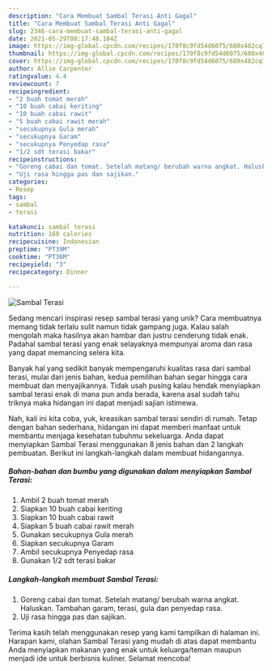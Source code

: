 ```yaml
---
description: "Cara Membuat Sambal Terasi Anti Gagal"
title: "Cara Membuat Sambal Terasi Anti Gagal"
slug: 2346-cara-membuat-sambal-terasi-anti-gagal
date: 2021-05-29T08:17:48.104Z
image: https://img-global.cpcdn.com/recipes/170f8c9fd54d6075/680x482cq70/sambal-terasi-foto-resep-utama.jpg
thumbnail: https://img-global.cpcdn.com/recipes/170f8c9fd54d6075/680x482cq70/sambal-terasi-foto-resep-utama.jpg
cover: https://img-global.cpcdn.com/recipes/170f8c9fd54d6075/680x482cq70/sambal-terasi-foto-resep-utama.jpg
author: Allie Carpenter
ratingvalue: 4.4
reviewcount: 7
recipeingredient:
- "2 buah tomat merah"
- "10 buah cabai keriting"
- "10 buah cabai rawit"
- "5 buah cabai rawit merah"
- "secukupnya Gula merah"
- "secukupnya Garam"
- "secukupnya Penyedap rasa"
- "1/2 sdt terasi bakar"
recipeinstructions:
- "Goreng cabai dan tomat. Setelah matang/ berubah warna angkat. Haluskan. Tambahan garam, terasi, gula dan penyedap rasa."
- "Uji rasa hingga pas dan sajikan."
categories:
- Resep
tags:
- sambal
- terasi

katakunci: sambal terasi 
nutrition: 169 calories
recipecuisine: Indonesian
preptime: "PT39M"
cooktime: "PT36M"
recipeyield: "3"
recipecategory: Dinner

---
```



![Sambal Terasi](https://img-global.cpcdn.com/recipes/170f8c9fd54d6075/680x482cq70/sambal-terasi-foto-resep-utama.jpg)

Sedang mencari inspirasi resep sambal terasi yang unik? Cara membuatnya memang tidak terlalu sulit namun tidak gampang juga. Kalau salah mengolah maka hasilnya akan hambar dan justru cenderung tidak enak. Padahal sambal terasi yang enak selayaknya mempunyai aroma dan rasa yang dapat memancing selera kita.



Banyak hal yang sedikit banyak mempengaruhi kualitas rasa dari sambal terasi, mulai dari jenis bahan, kedua pemilihan bahan segar hingga cara membuat dan menyajikannya. Tidak usah pusing kalau hendak menyiapkan sambal terasi enak di mana pun anda berada, karena asal sudah tahu triknya maka hidangan ini dapat menjadi sajian istimewa.


Nah, kali ini kita coba, yuk, kreasikan sambal terasi sendiri di rumah. Tetap dengan bahan sederhana, hidangan ini dapat memberi manfaat untuk membantu menjaga kesehatan tubuhmu sekeluarga. Anda dapat menyiapkan Sambal Terasi menggunakan 8 jenis bahan dan 2 langkah pembuatan. Berikut ini langkah-langkah dalam membuat hidangannya.

<!--inarticleads1-->

##### Bahan-bahan dan bumbu yang digunakan dalam menyiapkan Sambal Terasi:

1. Ambil 2 buah tomat merah
1. Siapkan 10 buah cabai keriting
1. Siapkan 10 buah cabai rawit
1. Siapkan 5 buah cabai rawit merah
1. Gunakan secukupnya Gula merah
1. Siapkan secukupnya Garam
1. Ambil secukupnya Penyedap rasa
1. Gunakan 1/2 sdt terasi bakar




<!--inarticleads2-->

##### Langkah-langkah membuat Sambal Terasi:

1. Goreng cabai dan tomat. Setelah matang/ berubah warna angkat. Haluskan. Tambahan garam, terasi, gula dan penyedap rasa.
1. Uji rasa hingga pas dan sajikan.




Terima kasih telah menggunakan resep yang kami tampilkan di halaman ini. Harapan kami, olahan Sambal Terasi yang mudah di atas dapat membantu Anda menyiapkan makanan yang enak untuk keluarga/teman maupun menjadi ide untuk berbisnis kuliner. Selamat mencoba!
